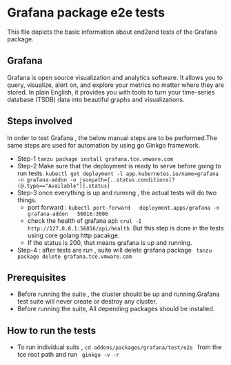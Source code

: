 # Grafana package e2e tests
This file depicts the basic information about end2end tests of the Grafana package.

## Grafana
Grafana is open source visualization and analytics software. It allows you to query, visualize, alert on, and explore your metrics no matter where they are stored. In plain English, it provides you with tools to turn your time-series database (TSDB) data into beautiful graphs and visualizations.

## Steps involved   
  
 In order to test Grafana , the below manual steps are to be performed.The same steps are used for automation by using go Ginkgo framework.

 - Step-1 ```tanzu package install grafana.tce.vmware.com ``` 
 - Step-2 Make sure that the deployment is ready to serve before going to run tests.
   ``` kubectl get deployment -l app.kubernetes.io/name=grafana -n grafana-addon -o jsonpath={..status.conditions[?(@.type=="Available")].status} ```
 - Step-3 once everything is up and running , the actual tests will do two things.
     -  port forward : ```kubectl port-forward   deployment.apps/grafana -n grafana-addon   56016:3000 ```
     -  check the health of grafana api: ```crul -I http://127.0.0.1:56016/api/health``` .But this step is done in the tests using core golang http pacakge.
     - If the status is 200, that means grafana is up and running. 
- Step-4 : after tests are run , suite will delete grafana package ``` tanzu package delete grafana.tce.vmware.com``` 

## Prerequisites

- Before running the suite , the cluster should be up and running.Grafana test suite will never create or destroy any cluster.
- Before running the suite, All depending packages should be installed.

## How to run the tests
- To run individual suits , ```cd addons/packages/grafana/test/e2e ``` from the tce root path and run ``` ginkgo -v -r```
